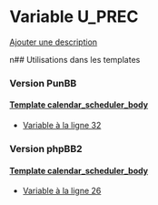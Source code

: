 # Variable U_PREC
[Ajouter une description](https://fa-tvars.appspot.com/U_PREC)

n## Utilisations dans les templates

### Version PunBB

#### [Template calendar_scheduler_body](punbb/calendar_scheduler_body.md)
* [Variable à la ligne 32](../punbb/calendar_scheduler_body.tpl#L32)

### Version phpBB2

#### [Template calendar_scheduler_body](subsilver/calendar_scheduler_body.md)
* [Variable à la ligne 26](../subsilver/calendar_scheduler_body.tpl#L26)